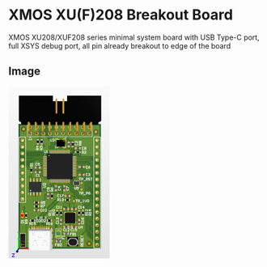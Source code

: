 # XMOS XU(F)208 Breakout Board

XMOS XU208/XUF208 series minimal system board with USB Type-C port, full XSYS debug port, all pin already breakout to edge of the board

## Image

<img src="image/top_view.png" height="340" width="200">
